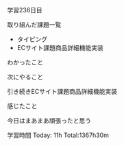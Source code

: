 学習236日目

取り組んだ課題一覧

- タイピング
- ECサイト課題商品詳細機能実装

わかったこと



次にやること

引き続きECサイト課題商品詳細機能実装

感じたこと

今日はまあまあ頑張ったと思う

学習時間 Today: 11h Total:1367h30m